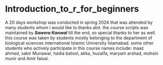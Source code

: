 # Introduction_to_r_for_beginners

A 20 days workshop was conducted in spring 2024 that was attended by many students whom i would like to thanks alot. the course scripts was maintained by ***Sawera Kanwal*** till the end, so special thanks to her as well. this course was taken by students mostly belonging to the department of biological sciences international Islamic University Islamabad. some other students who actively participate in this course names include: maaz ahmed, sabir Munawar, hadia batool, atika, huzaifa, maryam arshad, mohsin munir and Amir faisal.
